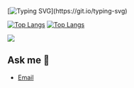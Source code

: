 [![Typing SVG](https://readme-typing-svg.herokuapp.com?font=Fira+Code&pause=1000&width=1000&lines=Hi+there+%F0%9F%91%8B%2C+I'm+Kirill+%E2%80%93+Python%2C+C+and+Go+Developer.)](https://git.io/typing-svg)

[![Top Langs](https://github-readme-stats.vercel.app/api/top-langs/?username=kirka00&theme=radical&title_color=blue)](https://github.com/kirka00)
[![Top Langs](https://github-readme-stats.vercel.app/api?username=kirka00&show_icons=true&theme=radical&title_color=blue)](https://github.com/kirka00)

![](http://github-profile-summary-cards.vercel.app/api/cards/profile-details?username=kirka00&theme=github_dark)

## Ask me 💬 
- [Email](https://kir.kobzev.ill@gmail.com)



